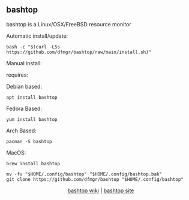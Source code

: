 ## bashtop  
  
bashtop is a Linux/OSX/FreeBSD resource monitor  
  
Automatic install/update:

```shell
bash -c "$(curl -LSs https://github.com/dfmgr/bashtop/raw/main/install.sh)"
```

Manual install:
  
requires:

Debian based:

```shell
apt install bashtop
```  

Fedora Based:

```shell
yum install bashtop
```  

Arch Based:

```shell
pacman -S bashtop
```  

MacOS:  

```shell
brew install bashtop
```
  
```shell
mv -fv "$HOME/.config/bashtop" "$HOME/.config/bashtop.bak"
git clone https://github.com/dfmgr/bashtop "$HOME/.config/bashtop"
```
  
<p align=center>
  <a href="https://github.com/aristocratos/bashtop/wiki" target="_blank" rel="noopener noreferrer">bashtop wiki</a>  |  
  <a href="https://github.com/aristocratos/bashtop" target="_blank" rel="noopener noreferrer">bashtop site</a>
</p>  

